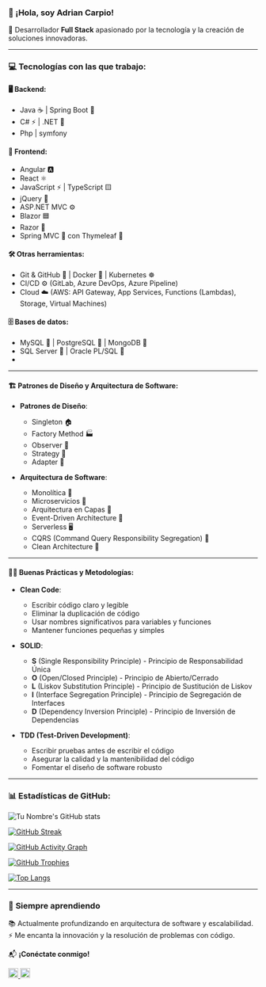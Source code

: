 ### 👋 ¡Hola, soy Adrian Carpio!

🚀 Desarrollador **Full Stack** apasionado por la tecnología y la creación de soluciones innovadoras.

---

### 💻 **Tecnologías con las que trabajo:**

#### 🖥️ Backend:
- Java ☕ | Spring Boot 🌿  
- C# ⚡ | .NET 🔵
- Php | symfony
  
#### 🎨 Frontend:
- Angular 🅰️
- React ⚛️
- JavaScript ⚡ | TypeScript 🟨  
- jQuery 🔷  
- ASP.NET MVC ⚙️  
- Blazor 🟦  
- Razor 📄  
- Spring MVC 🌱 con Thymeleaf 🍃  


#### 🛠️ Otras herramientas:  
- Git & GitHub 🐙 | Docker 🐳 | Kubernetes ☸️  
- CI/CD ⚙️ (GitLab, Azure DevOps, Azure Pipeline)  
- Cloud ☁️ (AWS: API Gateway, App Services, Functions (Lambdas), Storage, Virtual Machines)  

   
#### 🗄️ Bases de datos:  
- MySQL 🐬 | PostgreSQL 🐘 | MongoDB 🍃  
- SQL Server 🏢 | Oracle PL/SQL 🔶
- 
---
#### 🏗️ **Patrones de Diseño y Arquitectura de Software**:  
- **Patrones de Diseño**:  
  - Singleton 🏠  
  - Factory Method 🏭  
  - Observer 👀  
  - Strategy 🎯  
  - Adapter 🔌  

- **Arquitectura de Software**:  
  - Monolítica 🏢  
  - Microservicios 🧩  
  - Arquitectura en Capas 🔺  
  - Event-Driven Architecture 📢  
  - Serverless 🖥️  
  - CQRS (Command Query Responsibility Segregation) 📝  
  - Clean Architecture 🧼  

---
#### 🧑‍💻 **Buenas Prácticas y Metodologías**:  
- **Clean Code**:  
  - Escribir código claro y legible  
  - Eliminar la duplicación de código  
  - Usar nombres significativos para variables y funciones  
  - Mantener funciones pequeñas y simples  

- **SOLID**:  
  - **S** (Single Responsibility Principle) - Principio de Responsabilidad Única  
  - **O** (Open/Closed Principle) - Principio de Abierto/Cerrado  
  - **L** (Liskov Substitution Principle) - Principio de Sustitución de Liskov  
  - **I** (Interface Segregation Principle) - Principio de Segregación de Interfaces  
  - **D** (Dependency Inversion Principle) - Principio de Inversión de Dependencias  

- **TDD (Test-Driven Development)**:  
  - Escribir pruebas antes de escribir el código  
  - Asegurar la calidad y la mantenibilidad del código  
  - Fomentar el diseño de software robusto  
---

### 📊 **Estadísticas de GitHub:**

![Tu Nombre's GitHub stats](https://github-readme-stats.vercel.app/api?username=carpiom-dev&show_icons=true&theme=radical)

[![GitHub Streak](https://streak-stats.demolab.com?user=carpiom-dev&theme=tokyonight&hide_border=false&background=000000)](https://git.io/streak-stats)

[![GitHub Activity Graph](https://github-readme-activity-graph.vercel.app/graph?username=carpiom-dev&bg_color=0d1117&color=58a6ff&line=58a6ff&point=f0f6fc&area=true&hide_border=true)](https://github.com/ashutosh00710/github-readme-activity-graph)

[![GitHub Trophies](https://github-profile-trophy.vercel.app/?username=carpiom-dev&theme=onedark&no-bg=true&no-frame=true&column=3)](https://github.com/ryo-ma/github-profile-trophy)

[![Top Langs](https://github-readme-stats.vercel.app/api/top-langs/?username=carpiom-dev&layout=compact&langs_count=6&theme=radical&hide=html,css)](https://github.com/anuraghazra/github-readme-stats)

---

### 🌱 **Siempre aprendiendo**
📚 Actualmente profundizando en arquitectura de software y escalabilidad.  
⚡ Me encanta la innovación y la resolución de problemas con código.  

📬 **¡Conéctate conmigo!**

<a href="https://www.linkedin.com/in/adrian-carpio-9b1642173/" target="_blank">
    <img src="https://cdn.jsdelivr.net/gh/devicons/devicon/icons/linkedin/linkedin-original.svg" alt="LinkedIn" width="20" height="20">
</a>

<a href="https://github.com/carpiom-dev" target="_blank">
    <img src="https://cdn.jsdelivr.net/gh/devicons/devicon/icons/github/github-original.svg" alt="GitHub" width="20" height="20">
</a>
